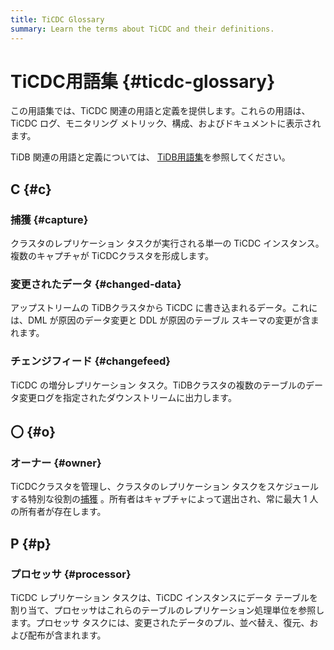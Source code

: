 ```yaml
---
title: TiCDC Glossary
summary: Learn the terms about TiCDC and their definitions.
---
```


# TiCDC用語集 {#ticdc-glossary}

この用語集では、TiCDC 関連の用語と定義を提供します。これらの用語は、TiCDC ログ、モニタリング メトリック、構成、およびドキュメントに表示されます。

TiDB 関連の用語と定義については、 [TiDB用語集](/glossary.md)を参照してください。

## C {#c}

### 捕獲 {#capture}

クラスタのレプリケーション タスクが実行される単一の TiCDC インスタンス。複数のキャプチャが TiCDCクラスタを形成します。

### 変更されたデータ {#changed-data}

アップストリームの TiDBクラスタから TiCDC に書き込まれるデータ。これには、DML が原因のデータ変更と DDL が原因のテーブル スキーマの変更が含まれます。

### チェンジフィード {#changefeed}

TiCDC の増分レプリケーション タスク。TiDBクラスタの複数のテーブルのデータ変更ログを指定されたダウンストリームに出力します。

## 〇 {#o}

### オーナー {#owner}

TiCDCクラスタを管理し、クラスタのレプリケーション タスクをスケジュールする特別な役割の[捕獲](#capture) 。所有者はキャプチャによって選出され、常に最大 1 人の所有者が存在します。

## P {#p}

### プロセッサ {#processor}

TiCDC レプリケーション タスクは、TiCDC インスタンスにデータ テーブルを割り当て、プロセッサはこれらのテーブルのレプリケーション処理単位を参照します。プロセッサ タスクには、変更されたデータのプル、並べ替え、復元、および配布が含まれます。
